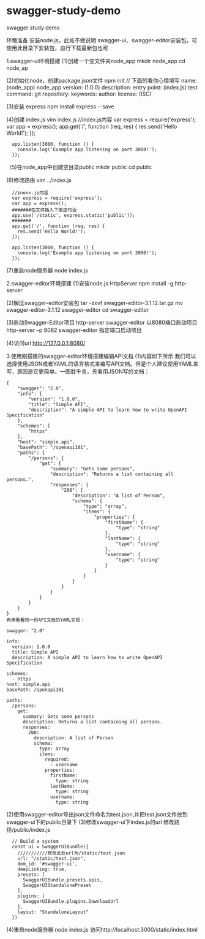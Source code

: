 # swagger-study-demo
swagger study demo

环境准备
安装node.js，此处不做说明
swagger-ui、swagger-editor安装包，可使用此目录下安装包，自行下载最新包也可

1.swagger-ui环境搭建
  (1)创建一个空文件夹node_app 
      mkdir node_app 
      cd node_ap

  (2)初始化node，创建package.json文件
      npm init
      // 下面的看你心情填写
      name: (node_app) node_app
      version: (1.0.0)
      description:
      entry point: (index.js)
      test command:
      git repository:
      keywords:
      author:
      license: (ISC)

  (3)安装 express 
      npm install express --save

  (4)创建 index.js
      vim index.js 
      //index.js内容
      var express = require('express');
      var app = express();
      app.get('/', function (req, res) {
        res.send('Hello World!');
      });

      app.listen(3000, function () {
        console.log('Example app listening on port 3000!');
      });

  （5)在node_app中创建空目录public
      mkdir public
      cd public

   (6)修改路由
      vim ../index.js

      //inexx.js内容
      var express = require('express');
      var app = express();
      #######在文件插入下面这句话
      app.use('/static', express.static('public')); 
      #######
      app.get('/', function (req, res) {
        res.send('Hello World!');
      });

      app.listen(3000, function () {
        console.log('Example app listening on port 3000!');
      });   

   (7)重启node服务器
      node index.js

2.swagger-editor环境搭建
  (1)安装node.js HttpServer
     npm install -g http-server

  (2)解压swagger-editor安装包
    tar -zxvf swagger-editor-3.1.12.tar.gz
    mv swagger-editor-3.1.12 swagger-editor
    cd swagger-editor

  (3)启动Swagger-Editor项目
    http-server swagger-editor 以8080端口启动项目 
    http-server –p 8082 swagger-editor 指定端口启动项目

  (4)访问url
    http://127.0.0.1:8080/

3.使用刚搭建的swagger-editor环境搭建编辑API文档
  (1)内容如下所示
    我们可以选择使用JSON或者YAML的语言格式来编写API文档。但是个人建议使用YAML来写，原因是它更简单。一图胜千言，先看用JSON写的文档：

    {
        "swagger": "2.0",
        "info": {
            "version": "1.0.0",
            "title": "Simple API",
            "description": "A simple API to learn how to write OpenAPI Specification"
        },
        "schemes": [
            "https"
        ],
        "host": "simple.api",
        "basePath": "/openapi101",
        "paths": {
            "/persons": {
                "get": {
                    "summary": "Gets some persons",
                    "description": "Returns a list containing all persons.",
                    "responses": {
                        "200": {
                            "description": "A list of Person",
                            "schema": {
                                "type": "array",
                                "items": {
                                    "properties": {
                                        "firstName": {
                                            "type": "string"
                                        },
                                        "lastName": {
                                            "type": "string"
                                        },
                                        "username": {
                                            "type": "string"
                                        }
                                    }
                                }
                            }
                        }
                    }
                }
            }
        }
    }
    再来看看同一份API文档的YAML实现：

    swagger: "2.0"

    info:
      version: 1.0.0
      title: Simple API
      description: A simple API to learn how to write OpenAPI Specification

    schemes:
      - https
    host: simple.api
    basePath: /openapi101

    paths:
      /persons:
        get:
          summary: Gets some persons
          description: Returns a list containing all persons.
          responses:
            200:
              description: A list of Person
              schema:
                type: array
                items:
                  required:
                    - username
                  properties:
                    firstName:
                      type: string
                    lastName:
                      type: string
                    username:
                      type: string
  (2)使用swagger-editor导出json文件命名为test.json,并把test.json文件放到swagger-ui下的public目录下
  (3)修改swagger-ui下index.js的url
      修改路径/public/index.js

      // Build a system
      const ui = SwaggerUIBundle({
        ///////////修改此处url为/static/test.json
        url: "/static/test.json",
        dom_id: '#swagger-ui',
        deepLinking: true,
        presets: [
          SwaggerUIBundle.presets.apis,
          SwaggerUIStandalonePreset
        ],
        plugins: [
          SwaggerUIBundle.plugins.DownloadUrl
        ],
        layout: "StandaloneLayout"
      })
  (4)重启node服务器
    node index.js
    访问http://localhost:3000/static/index.html




